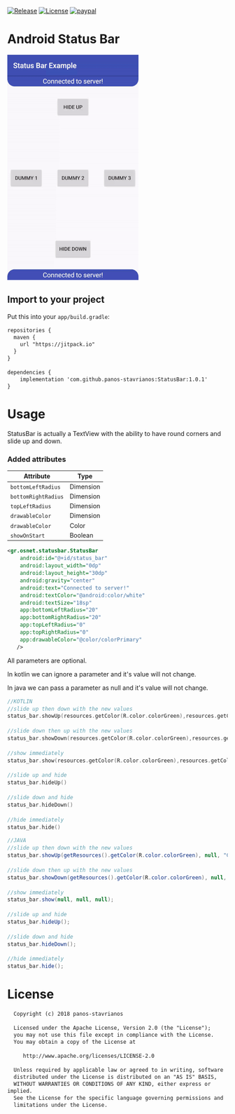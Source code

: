 [![Release](https://jitpack.io/v/panos-stavrianos/StatusBar.svg)](https://jitpack.io/#panos-stavrianos/StatusBar)
[![License](https://img.shields.io/badge/License-Apache%202.0-blue.svg)](https://opensource.org/licenses/Apache-2.0)
[![paypal](http://orbitsystems.gr/images/Donation-Buy%20me%20beer-blue.svg)](https://www.paypal.com/cgi-bin/webscr?cmd=_s-xclick&hosted_button_id=J73XPNMNBGX6C)
# Android Status Bar
![alt text](https://github.com/panos-stavrianos/StatusBar/blob/master/preview.gif "Preview")

## Import to your project
Put this into your `app/build.gradle`:
```
repositories {
  maven {
    url "https://jitpack.io"
  }
}

dependencies {
    implementation 'com.github.panos-stavrianos:StatusBar:1.0.1'
}
```
# Usage
StatusBar is actually a TextView with the ability to have round corners and slide up and down.

### Added attributes

| Attribute | Type |
| --- | --- |
| `bottomLeftRadius` | Dimension |
| `bottomRightRadius` | Dimension |
| `topLeftRadius` | Dimension |
| `drawableColor` | Dimension |
| `drawableColor` | Color |
| `showOnStart` | Boolean | 

```xml
<gr.osnet.statusbar.StatusBar
    android:id="@+id/status_bar"
    android:layout_width="0dp"
    android:layout_height="30dp"
    android:gravity="center"
    android:text="Connected to server!"
    android:textColor="@android:color/white"
    android:textSize="18sp"
    app:bottomLeftRadius="20"
    app:bottomRightRadius="20"
    app:topLeftRadius="0"
    app:topRightRadius="0"
    app:drawableColor="@color/colorPrimary"
   />
```
All parameters are optional.

In kotlin we can ignore a parameter and it's value will not change.

In java we can pass a parameter as null and it's value will not change.
```kotlin
//KOTLIN
//slide up then down with the new values
status_bar.showUp(resources.getColor(R.color.colorGreen),resources.getColor(R.color.white)  "Connected")

//slide down then up with the new values
status_bar.showDown(resources.getColor(R.color.colorGreen),resources.getColor(R.color.white)  "Connected")

//show immediately
status_bar.show(resources.getColor(R.color.colorGreen),resources.getColor(R.color.white)  "Connected")

//slide up and hide
status_bar.hideUp()

//slide down and hide
status_bar.hideDown()

//hide immediately
status_bar.hide()

```
```java
//JAVA
//slide up then down with the new values
status_bar.showUp(getResources().getColor(R.color.colorGreen), null, "Connected");

//slide down then up with the new values
status_bar.showDown(getResources().getColor(R.color.colorGreen), null, "Connected");

//show immediately
status_bar.show(null, null, null);

//slide up and hide
status_bar.hideUp();

//slide down and hide
status_bar.hideDown();

//hide immediately
status_bar.hide();

```
# License

      Copyright (c) 2018 panos-stavrianos

      Licensed under the Apache License, Version 2.0 (the "License");
      you may not use this file except in compliance with the License.
      You may obtain a copy of the License at

         http://www.apache.org/licenses/LICENSE-2.0

      Unless required by applicable law or agreed to in writing, software
      distributed under the License is distributed on an "AS IS" BASIS,
      WITHOUT WARRANTIES OR CONDITIONS OF ANY KIND, either express or implied.
      See the License for the specific language governing permissions and
      limitations under the License.

